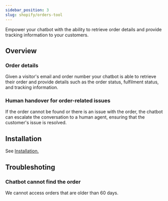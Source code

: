 ```yaml
---
sidebar_position: 3
slug: shopify/orders-tool
---
```


Empower your chatbot with the ability to retrieve order details and provide tracking information to your customers.

## Overview

### Order details

Given a visitor's email and order number your chatbot is able to retrieve their order and provide details such as the order status, fulfilment status, and tracking information.

### Human handover for order-related issues

If the order cannot be found or there is an issue with the order, the chatbot can escalate the conversation to a human agent, ensuring that the customer's issue is resolved.

## Installation

See [Installation.](/docs/tools/shopify/installation)

## Troubleshoting

### Chatbot cannot find the order

We cannot access orders that are older than 60 days.
